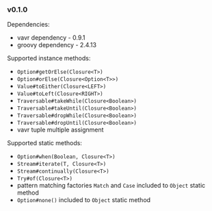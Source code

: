 ### v0.1.0
Dependencies:
* vavr dependency - 0.9.1
* groovy dependency - 2.4.13

Supported instance methods:
* `Option#getOrElse(Closure<T>)`
* `Option#orElse(Closure<Option<T>>)`
* `Value#toEither(Closure<LEFT>)`
* `Value#toLeft(Closure<RIGHT>)`
* `Traversable#takeWhile(Closure<Boolean>)`
* `Traversable#takeUntil(Closure<Boolean>)`
* `Traversable#dropWhile(Closure<Boolean>)`
* `Traversable#dropUntil(Closure<Boolean>)`
* vavr tuple multiple assignment

Supported static methods:
* `Option#when(Boolean, Closure<T>)`
* `Stream#iterate(T, Closure<T>)`
* `Stream#continually(Closure<T>)`
* `Try#of(Closure<T>)`
* pattern matching factories `Match` and `Case` included to `Object` static method
* `Option#none()` included to `Object` static method
